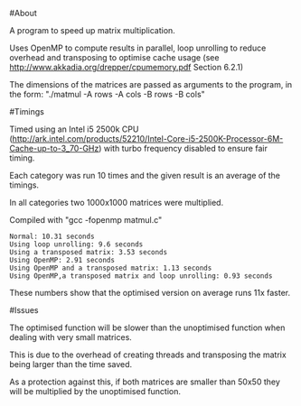 #About


A program to speed up matrix multiplication.


Uses OpenMP to compute results in parallel, loop unrolling to reduce overhead and transposing to optimise cache usage (see http://www.akkadia.org/drepper/cpumemory.pdf Section 6.2.1)


The dimensions of the matrices are passed as arguments to the program, in the form: "./matmul -A rows -A cols -B rows -B cols"


#Timings

Timed using an Intel i5 2500k CPU (http://ark.intel.com/products/52210/Intel-Core-i5-2500K-Processor-6M-Cache-up-to-3_70-GHz) with turbo frequency disabled to ensure fair timing.


Each category was run 10 times and the given result is an average of the timings.

In all categories two 1000x1000 matrices were multiplied.

Compiled with "gcc -fopenmp matmul.c"

	Normal: 10.31 seconds
	Using loop unrolling: 9.6 seconds
	Using a transposed matrix: 3.53 seconds
	Using OpenMP: 2.91 seconds
	Using OpenMP and a transposed matrix: 1.13 seconds
	Using OpenMP,a transposed matrix and loop unrolling: 0.93 seconds

These numbers show that the optimised version on average runs 11x faster.

#Issues

The optimised function will be slower than the unoptimised function when dealing with very small matrices.

This is due to the overhead of creating threads and transposing the matrix being larger than the time saved.

As a protection against this, if both matrices are smaller than 50x50 they will be multiplied by the unoptimised function.
